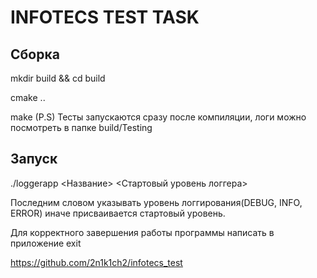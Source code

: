 # INFOTECS TEST TASK 

## Cборка
mkdir build && cd build 

cmake ..

make 
(P.S) Тесты запускаются сразу после компиляции, логи можно посмотреть в папке build/Testing

## Запуск
./loggerapp <Название> <Стартовый уровень логгера>

Последним словом указывать уровень логгирования(DEBUG, INFO, ERROR) иначе присваивается стартовый уровень.

Для корректного завершения работы программы написать в приложение exit


https://github.com/2n1k1ch2/infotecs_test
